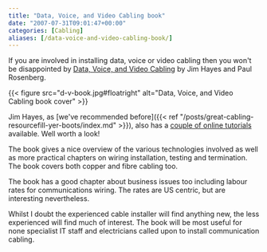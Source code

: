 ```yaml
---
title: "Data, Voice, and Video Cabling book"
date: "2007-07-31T09:01:47+00:00"
categories: [Cabling]
aliases: [/data-voice-and-video-cabling-book/]
---
```


If you are involved in installing data, voice or video cabling then you won't be disappointed by [Data, Voice, and Video Cabling](http://www.jimhayes.com/writings/dvvc.htm) by Jim Hayes and Paul Rosenberg.

{{< figure src="d-v-book.jpg#floatright" alt="Data, Voice, and Video Cabling book cover" >}}

Jim Hayes, as [we've recommended before]({{< ref "/posts/great-cabling-resourcefill-yer-boots/index.md" >}}), also has a [couple of online tutorials](http://www.jimhayes.com/vdvacademy/instructors.html) available. Well worth a look!

The book gives a nice overview of the various technologies involved as well as more practical chapters on wiring installation, testing and termination. The book covers both copper and fibre cabling too.

The book has a good chapter about business issues too including labour rates for communications wiring. The rates are US centric, but are interesting nevertheless.

Whilst I doubt the experienced cable installer will find anything new, the less experienced will find much of interest. The book will be most useful for none specialist IT staff and electricians called upon to install communication cabling.
